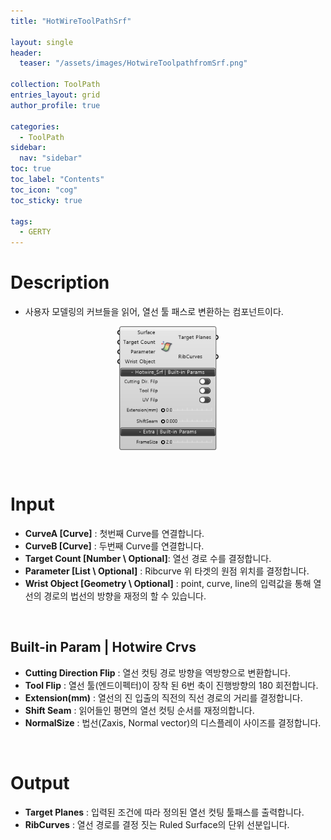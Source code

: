 ```yaml
---
title: "HotWireToolPathSrf"

layout: single
header:
  teaser: "/assets/images/HotwireToolpathfromSrf.png"

collection: ToolPath
entries_layout: grid
author_profile: true

categories:
  - ToolPath
sidebar:
  nav: "sidebar"
toc: true
toc_label: "Contents"
toc_icon: "cog"
toc_sticky: true

tags: 
  - GERTY
---
```

# Description

* 사용자 모델링의 커브들을 읽어, 열선 툴 패스로 변환하는 컴포넌트이다.

<p align="center">  <img src="/assets/images/HotwireToolpathfromSrf.png" align="center" width="32%"></p>

<br>

# Input

* **CurveA [Curve]** : 첫번째 Curve를 연결합니다.
* **CurveB [Curve]** : 두번째 Curve를 연결합니다.
* **Target Count [Number \ Optional]**: 열선 경로 수를 결정합니다.
* **Parameter [List \ Optional]** : Ribcurve 위 타겟의 원점 위치를 결정합니다.
* **Wrist Object [Geometry \ Optional]** : point, curve, line의 입력값을 통해 열선의 경로의 법선의 방향을 재정의 할 수 있습니다.

<br>

## Built-in Param | Hotwire Crvs

* **Cutting Direction Flip** : 열선 컷팅 경로 방향을 역방향으로 변환합니다.
* **Tool Flip** : 열선 툴(엔드이펙터)이 장착 된 6번 축이 진행방향의 180 회전합니다.
* **Extension(mm)** : 열선의 진 입출의 직전의 직선 경로의 거리를 결정합니다.
* **Shift Seam** : 읽어들인 평면의 열선 컷팅 순서를 재정의합니다.
* **NormalSize** : 법선(Zaxis, Normal vector)의 디스플레이 사이즈를 결정합니다.

<br>

# Output

* **Target Planes** : 입력된 조건에 따라 정의된 열선 컷팅 툴패스를 출력합니다.
* **RibCurves** : 열선 경로를 결정 짓는 Ruled Surface의 단위 선분입니다.